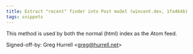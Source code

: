 ```yaml
---
title: Extract "recent" finder into Post model (wincent.dev, 1fa464b)
tags: snippets
---
```


This method is used by both the normal (html) index as the Atom feed.

Signed-off-by: Greg Hurrell &lt;greg@hurrell.net&gt;
